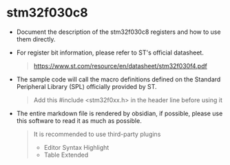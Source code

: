 # stm32f030c8
* Document the description of the stm32f030c8 registers and how to use them directly.

* For register bit information, please refer to ST's official datasheet.
	> https://www.st.com/resource/en/datasheet/stm32f030f4.pdf

* The sample code will call the macro definitions defined on the Standard Peripheral Library (SPL) officially provided by ST.
	> Add this #include <stm32f0xx.h> in the header line before using it

* The entire markdown file is rendered by obsidian, if possible, please use this software to read it as much as possible.
	> It is recommended to use third-party plugins
	> * Editor Syntax Highlight
	> * Table Extended